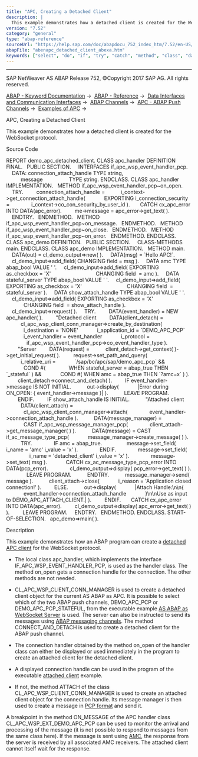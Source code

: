 ```yaml
---
title: "APC, Creating a Detached Client"
description: |
  This example demonstrates how a detached client is created for the WebSocket protocol. Source Code REPORT demo_apc_detached_client. CLASS apc_handler DEFINITION FINAL. PUBLIC SECTION. INTERFACES if_apc_wsp_event_handler_pcp. DATA: connection_attach_handle TYPE string, message
version: "7.52"
category: "general"
type: "abap-reference"
sourceUrl: "https://help.sap.com/doc/abapdocu_752_index_htm/7.52/en-US/abenapc_detached_client_abexa.htm"
abapFile: "abenapc_detached_client_abexa.htm"
keywords: ["select", "do", "if", "try", "catch", "method", "class", "data", "abenapc", "detached", "client", "abexa"]
---
```


* * *

SAP NetWeaver AS ABAP Release 752, ©Copyright 2017 SAP AG. All rights reserved.

[ABAP - Keyword Documentation](https://help.sap.com/doc/abapdocu_752_index_htm/7.52/en-US/abenabap.htm) →  [ABAP - Reference](https://help.sap.com/doc/abapdocu_752_index_htm/7.52/en-US/abenabap_reference.htm) →  [Data Interfaces and Communication Interfaces](https://help.sap.com/doc/abapdocu_752_index_htm/7.52/en-US/abenabap_data_communication.htm) →  [ABAP Channels](https://help.sap.com/doc/abapdocu_752_index_htm/7.52/en-US/abenabap_channels.htm) →  [APC - ABAP Push Channels](https://help.sap.com/doc/abapdocu_752_index_htm/7.52/en-US/abenapc.htm) →  [Examples of APC](https://help.sap.com/doc/abapdocu_752_index_htm/7.52/en-US/abenapc_abexas.htm) → 

APC, Creating a Detached Client

This example demonstrates how a detached client is created for the WebSocket protocol.

Source Code

REPORT demo\_apc\_detached\_client.
CLASS apc\_handler DEFINITION FINAL.
  PUBLIC SECTION.
    INTERFACES if\_apc\_wsp\_event\_handler\_pcp.
    DATA: connection\_attach\_handle TYPE string,
          message                  TYPE string.
ENDCLASS.
CLASS apc\_handler IMPLEMENTATION.
  METHOD if\_apc\_wsp\_event\_handler\_pcp~on\_open.
    TRY.
        connection\_attach\_handle =
          i\_context->get\_connection\_attach\_handle(
            EXPORTING i\_connection\_security =
              i\_context->co\_con\_security\_by\_user\_id ).
      CATCH cx\_apc\_error INTO DATA(apc\_error).
        me->message = apc\_error->get\_text( ).
    ENDTRY.
  ENDMETHOD.
  METHOD if\_apc\_wsp\_event\_handler\_pcp~on\_message.
  ENDMETHOD.
  METHOD if\_apc\_wsp\_event\_handler\_pcp~on\_close.
  ENDMETHOD.
  METHOD if\_apc\_wsp\_event\_handler\_pcp~on\_error.
  ENDMETHOD.
ENDCLASS.
CLASS apc\_demo DEFINITION.
  PUBLIC SECTION.
    CLASS-METHODS main.
ENDCLASS.
CLASS apc\_demo IMPLEMENTATION.
  METHOD main.
    DATA(out) = cl\_demo\_output=>new( ).
    DATA(msg) = \`Hello APC!\`.
    cl\_demo\_input=>add\_field( CHANGING field = msg ).
    DATA amc TYPE abap\_bool VALUE ' '.
    cl\_demo\_input=>add\_field( EXPORTING as\_checkbox = 'X'
                              CHANGING field  = amc ).
    DATA stateful\_server TYPE abap\_bool VALUE ' '.
    cl\_demo\_input=>add\_field( EXPORTING as\_checkbox = 'X'
                              CHANGING field  = stateful\_server ).
    DATA show\_attach\_handle TYPE abap\_bool VALUE ' '.
    cl\_demo\_input=>add\_field( EXPORTING as\_checkbox = 'X'
                              CHANGING field  = show\_attach\_handle ).
    cl\_demo\_input=>request( ).
    TRY.
        DATA(event\_handler) = NEW apc\_handler( ).
        "Detached client
        DATA(client\_detach) =
          cl\_apc\_wsp\_client\_conn\_manager=>create\_by\_destination(
            i\_destination = 'NONE'
            i\_application\_id = \`DEMO\_APC\_PCP\`
            i\_event\_handler = event\_handler
            i\_protocol =
              if\_apc\_wsp\_event\_handler\_pcp=>co\_event\_handler\_type ).
        "Server
        DATA(request) =
          client\_detach->get\_context( )->get\_initial\_request( ).
        request->set\_path\_and\_query(
          i\_relative\_uri =
            \`/sap/bc/apc/sap/demo\_apc\_pcp\` &&
            COND #(
               WHEN stateful\_server = abap\_true THEN \`\_stateful\` ) &&
            COND #( WHEN amc = abap\_true THEN \`?amc=x\` ) ).
        client\_detach->connect\_and\_detach( ).
        IF event\_handler->message IS NOT INITIAL.
          out->display(
            |Error during ON\_OPEN: { event\_handler->message }| ).
          LEAVE PROGRAM.
        ENDIF.
        IF show\_attach\_handle IS INITIAL.
          "Attached client
          DATA(client\_attach) =
            cl\_apc\_wsp\_client\_conn\_manager=>attach(
              event\_handler->connection\_attach\_handle ).
          DATA(message\_manager) =
            CAST if\_apc\_wsp\_message\_manager\_pcp(
              client\_attach->get\_message\_manager( ) ).
          DATA(message) = CAST if\_ac\_message\_type\_pcp(
            message\_manager->create\_message( ) ).
          TRY.
              IF amc = abap\_true.
                message->set\_field( i\_name = 'amc' i\_value = 'x' ).
              ENDIF.
              message->set\_field(
                i\_name = 'detached\_client' i\_value = 'x' ).
              message->set\_text( msg ).
            CATCH cx\_ac\_message\_type\_pcp\_error INTO DATA(pcp\_error).
              cl\_demo\_output=>display( pcp\_error->get\_text( ) ).
              LEAVE PROGRAM.
          ENDTRY.
          message\_manager->send( message ).
          client\_attach->close(
            i\_reason = 'Application closed connection!' ).
        ELSE.
          out->display(
            |Attach Handle:\\n\\n{
            event\_handler->connection\_attach\_handle
            }\\n\\nUse as input to DEMO\_APC\_ATTACH\_CLIENT.| ).
        ENDIF.
      CATCH cx\_apc\_error INTO DATA(apc\_error).
        cl\_demo\_output=>display( apc\_error->get\_text( ) ).
        LEAVE PROGRAM.
    ENDTRY.
  ENDMETHOD.
ENDCLASS.
START-OF-SELECTION.
  apc\_demo=>main( ).

Description

This example demonstrates how an ABAP program can create a [detached APC client](https://help.sap.com/doc/abapdocu_752_index_htm/7.52/en-US/abenapc.htm) for the WebSocket protocol.

-   The local class apc\_handler, which implements the interface IF\_APC\_WSP\_EVENT\_HANDLER\_PCP, is used as the handler class. The method on\_open gets a connection handle for the connection. The other methods are not needed.

-   CL\_APC\_WSP\_CLIENT\_CONN\_MANAGER is used to create a detached client object for the current AS ABAP as APC. It is possible to select which of the two ABAP push channels, DEMO\_APC\_PCP or DEMO\_APC\_PCP\_STATEFUL, from the executable example [AS ABAP as WebSocket Server](https://help.sap.com/doc/abapdocu_752_index_htm/7.52/en-US/abenapc_abexa.htm) is used. The server can also be instructed to send its messages using [ABAP messaging channels](https://help.sap.com/doc/abapdocu_752_index_htm/7.52/en-US/abenamc.htm). The method CONNECT\_AND\_DETACH is used to create a detached client for the ABAP push channel.

-   The connection handler obtained by the method on\_open of the handler class can either be displayed or used immediately in the program to create an attached client for the detached client.

-   A displayed connection handle can be used in the program of the executable [attached client](https://help.sap.com/doc/abapdocu_752_index_htm/7.52/en-US/abenapc_attached_client_abexa.htm) example.

-   If not, the method ATTACH of the class CL\_APC\_WSP\_CLIENT\_CONN\_MANAGER is used to create an attached client object for the connection handle. Its message manager is then used to create a message in [PCP format](https://help.sap.com/doc/abapdocu_752_index_htm/7.52/en-US/abenpcp.htm) and send it.

A breakpoint in the method ON\_MESSAGE of the APC handler class CL\_APC\_WSP\_EXT\_DEMO\_APC\_PCP can be used to monitor the arrival and processing of the message (it is not possible to respond to messages from the same class here). If the message is sent using [AMC](https://help.sap.com/doc/abapdocu_752_index_htm/7.52/en-US/abenamc.htm), the response from the server is received by all associated AMC receivers. The attached client cannot itself wait for the response.
